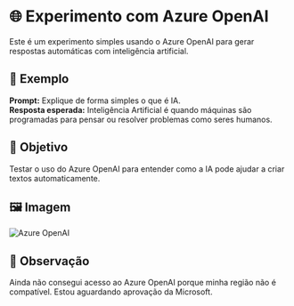 # 🌐 Experimento com Azure OpenAI

Este é um experimento simples usando o Azure OpenAI para gerar respostas automáticas com inteligência artificial.

## 📌 Exemplo

**Prompt:** Explique de forma simples o que é IA.  
**Resposta esperada:** Inteligência Artificial é quando máquinas são programadas para pensar ou resolver problemas como seres humanos.

## 🚀 Objetivo

Testar o uso do Azure OpenAI para entender como a IA pode ajudar a criar textos automaticamente.

## 🖼️ Imagem

![Azure OpenAI](https://learn.microsoft.com/pt-br/azure/ai-services/openai/media/overview/azure-openai-studio.png)

## 📝 Observação

Ainda não consegui acesso ao Azure OpenAI porque minha região não é compatível. Estou aguardando aprovação da Microsoft.

